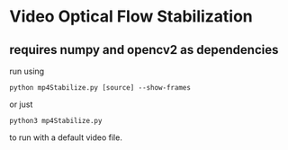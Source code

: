 # Video Optical Flow Stabilization 

## requires numpy and opencv2 as dependencies 

run using 

```
python mp4Stabilize.py [source] --show-frames
```

or just

```
python3 mp4Stabilize.py
```

to run with a default video file.
